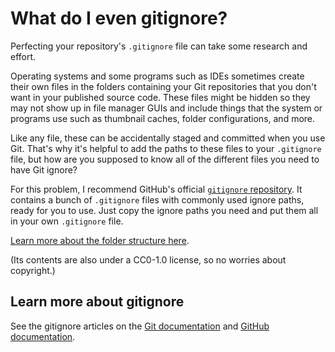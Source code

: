 # What do I even gitignore?

Perfecting your repository's `.gitignore` file can take some research and effort.

Operating systems and some programs such as IDEs sometimes create their own files in the folders containing your Git repositories that you don't want in your published source code. These files might be hidden so they may not show up in file manager GUIs and include things that the system or programs use such as thumbnail caches, folder configurations, and more.

Like any file, these can be accidentally staged and committed when you use Git. That's why it's helpful to add the paths to these files to your `.gitignore` file, but how are you supposed to know all of the different files you need to have Git ignore?

For this problem, I recommend GitHub's official [`gitignore` repository](https://github.com/github/gitignore). It contains a bunch of `.gitignore` files with commonly used ignore paths, ready for you to use. Just copy the ignore paths you need and put them all in your own `.gitignore` file.

[Learn more about the folder structure here](https://github.com/github/gitignore/blob/main/README.md#folder-structure).

(Its contents are also under a CC0-1.0 license, so no worries about copyright.)

## Learn more about gitignore

See the gitignore articles on the [Git documentation](https://git-scm.com/docs/gitignore) and [GitHub documentation](https://docs.github.com/en/get-started/getting-started-with-git/ignoring-files).
